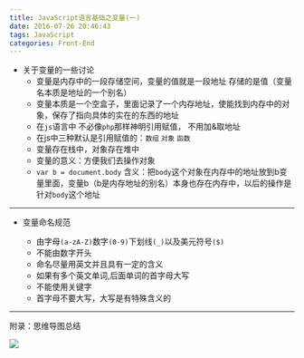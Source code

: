 ```yaml
---
title: JavaScript语言基础之变量(一)
date: 2016-07-26 20:46:43
tags: JavaScript
categories: Front-End
---
```


- 关于变量的一些讨论
    - 变量是内存中的一段存储空间，变量的值就是一段地址 存储的是值（变量名本质是地址的一个别名）
    - 变量本质是一个空盒子，里面记录了一个内存地址，使能找到内存中的对象，保存了指向具体的实在的东西的地址
    - 在`js`语言中 不必像`php`那样神明引用赋值， 不用加&取地址
    - 在js中三种默认是引用赋值的：`数组` `对象` `函数`
    - 变量存在栈中，对象存在堆中
    - 变量的意义：方便我们去操作对象
    - `var b = document.body`  含义：把`body`这个对象在内存中的地址放到b变量里面，变量b（b是内存地址的别名）本身也存在内存中，以后的操作是针对`body`这个地址
<!--more-->
---

- 变量命名规范

  + 由字母`(a-zA-Z)`数字`(0-9)`下划线`(_)`以及美元符号`($)`
  + 不能由数字开头
  + 命名尽量用英文并且具有一定的含义
  + 如果有多个英文单词,后面单词的首字母大写
  + 不能使用关键字
  + 首字母不要大写，大写是有特殊含义的


---

附录：思维导图总结

![](http://7xq6al.com1.z0.glb.clouddn.com/JavaScript%20%E5%8F%98%E9%87%8F.gif)
